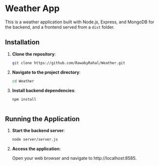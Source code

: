 # Weather App

This is a weather application built with Node.js, Express, and MongoDB for the backend, and a frontend served from a `dist` folder.

## Installation

1. **Clone the repository**:
   
   ```bash
   git clone https://github.com/RawabyRahal/Weather.git
   
2. **Navigate to the project directory**:
   
    ```bash
    cd Weather
    
3. **Install backend dependencies**:
   
    ```bash
   npm install
  
## Running the Application
1. **Start the backend server**:
   
   ```bash
   node server/server.js
2. **Access the application**:
   
   Open your web browser and navigate to http://localhost:8585.
